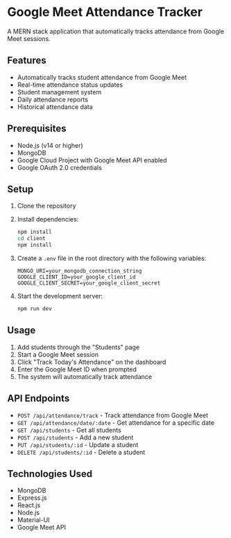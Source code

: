 # Google Meet Attendance Tracker

A MERN stack application that automatically tracks attendance from Google Meet sessions.

## Features

- Automatically tracks student attendance from Google Meet
- Real-time attendance status updates
- Student management system
- Daily attendance reports
- Historical attendance data

## Prerequisites

- Node.js (v14 or higher)
- MongoDB
- Google Cloud Project with Google Meet API enabled
- Google OAuth 2.0 credentials

## Setup

1. Clone the repository
2. Install dependencies:
   ```bash
   npm install
   cd client
   npm install
   ```

3. Create a `.env` file in the root directory with the following variables:
   ```
   MONGO_URI=your_mongodb_connection_string
   GOOGLE_CLIENT_ID=your_google_client_id
   GOOGLE_CLIENT_SECRET=your_google_client_secret
   ```

4. Start the development server:
   ```bash
   npm run dev
   ```

## Usage

1. Add students through the "Students" page
2. Start a Google Meet session
3. Click "Track Today's Attendance" on the dashboard
4. Enter the Google Meet ID when prompted
5. The system will automatically track attendance

## API Endpoints

- `POST /api/attendance/track` - Track attendance from Google Meet
- `GET /api/attendance/date/:date` - Get attendance for a specific date
- `GET /api/students` - Get all students
- `POST /api/students` - Add a new student
- `PUT /api/students/:id` - Update a student
- `DELETE /api/students/:id` - Delete a student

## Technologies Used

- MongoDB
- Express.js
- React.js
- Node.js
- Material-UI
- Google Meet API 